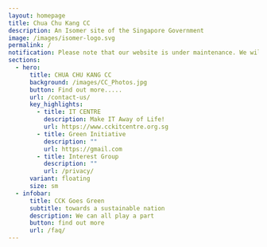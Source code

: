 ```yaml
---
layout: homepage
title: Chua Chu Kang CC
description: An Isomer site of the Singapore Government
image: /images/isomer-logo.svg
permalink: /
notification: Please note that our website is under maintenance. We will be back shortly!
sections:
  - hero:
      title: CHUA CHU KANG CC
      background: /images/CC_Photos.jpg
      button: Find out more.....
      url: /contact-us/
      key_highlights:
        - title: IT CENTRE
          description: Make IT Away of Life!
          url: https://www.cckitcentre.org.sg
        - title: Green Initiative
          description: ""
          url: https://gmail.com
        - title: Interest Group
          description: ""
          url: /privacy/
      variant: floating
      size: sm
  - infobar:
      title: CCK Goes Green
      subtitle: towards a sustainable nation
      description: We can all play a part
      button: find out more
      url: /faq/
---
```

